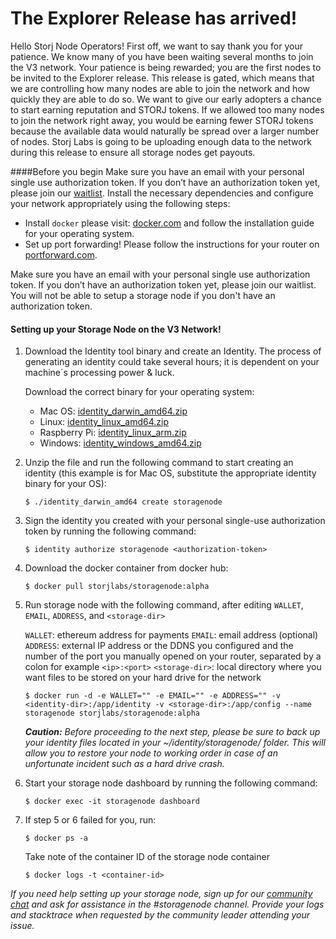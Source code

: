 # The Explorer Release has arrived!

Hello Storj Node Operators! First off, we want to say thank you for your patience. We know many of you have been waiting several months to join the V3 network. Your patience is being rewarded; you are the first nodes to be invited to the Explorer release. This release is gated, which means that we are controlling how many nodes are able to join the network and how quickly they are able to do so. We want to give our early adopters a chance to start earning reputation and STORJ tokens. If we allowed too many nodes to join the network right away, you would be earning fewer STORJ tokens because the available data would naturally be spread over a larger number of nodes. Storj Labs is going to be uploading enough data to the network during this release to ensure all storage nodes get payouts.

####Before you begin
Make sure you have an email with your personal single use authorization token. If you don’t have an authorization token yet, please join our [waitlist](https://storj.io/sign-up-farmer). Install the necessary dependencies and configure your network appropriately using the following steps: 

- Install `docker` please visit: [docker.com](https://docs.docker.com/install/) and follow the installation guide for your operating system. 
- Set up port forwarding! Please follow the instructions for your router on [portforward.com](https://portforward.com/).

Make sure you have an email with your personal single use authorization token. If you don’t have an authorization token yet, please join our waitlist. You will not be able to setup a storage node if you don't have an authorization token.

#### Setting up your Storage Node on the V3 Network!

1) Download the Identity tool binary and create an Identity. The process of generating an identity could take several hours; it is dependent on your machine´s processing power & luck.

	Download the correct binary for your operating system:
	- Mac OS: [identity_darwin_amd64.zip](https://storj-v3-alpha-builds.storage.googleapis.com/a1027c7-go1.11/identity_darwin_amd64.zip )
	- Linux: [identity_linux_amd64.zip](https://storj-v3-alpha-builds.storage.googleapis.com/a1027c7-go1.11/identity_linux_amd64.zip )
	- Raspberry Pi: [identity_linux_arm.zip](https://storj-v3-alpha-builds.storage.googleapis.com/a1027c7-go1.11/identity_linux_arm.zip )
	- Windows: [identity_windows_amd64.zip](https://storj-v3-alpha-builds.storage.googleapis.com/a1027c7-go1.11/identity_windows_amd64.zip )

2) Unzip the file and run the following command to start creating an identity (this example is for Mac OS, substitute the appropriate identity binary for your OS):

	`$ ./identity_darwin_amd64 create storagenode`

3) Sign the identity you created with your personal single-use authorization token by running the following command: 

	`$ identity authorize storagenode <authorization-token>`

4) Download the docker container from docker hub: 

	`$ docker pull storjlabs/storagenode:alpha`

5) Run storage node with the following command, after editing `WALLET`, `EMAIL`, `ADDRESS`, and `<storage-dir>`
    
	`WALLET`: ethereum address for payments
    `EMAIL`: email address (optional)
    `ADDRESS`: external IP address or the DDNS you configured and the number of the port you manually opened on your router, separated by a colon for example `<ip>:<port>`
    `<storage-dir>`: local directory where you want files to be stored on your hard drive for the network

	`$ docker run -d -e WALLET="" -e EMAIL="" -e ADDRESS="" -v <identity-dir>:/app/identity -v <storage-dir>:/app/config --name storagenode storjlabs/storagenode:alpha`

	*__Caution:__ Before proceeding to the next step, please be sure to back up your identity files located in your ~/identity/storagenode/ folder. This will allow you to restore your node to working order in case of an unfortunate incident such as a hard drive crash.*

6) Start your storage node dashboard by running the following command:

	`$ docker exec -it storagenode dashboard`

7) If step 5 or 6 failed for you, run: 

	`$ docker ps -a`

	Take note of the container ID of the storage node container

	`$ docker logs -t <container-id>`

*If you need help setting up your storage node, sign up for our [community chat](https://community.storj.io/home) and ask for assistance in the #storagenode channel. Provide your logs and stacktrace when requested by the community leader attending your issue.*
